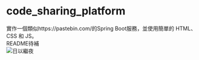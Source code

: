 # code_sharing_platform  
實作一個類似https://pastebin.com/的Spring Boot服務，並使用簡單的 HTML、CSS 和 JS。  
README待補  
![日以繼夜](https://github.com/Loren-Cheng/code_sharing_platform/assets/73529790/2229e54b-b01b-48c8-b015-aabe20c3e0c4)
